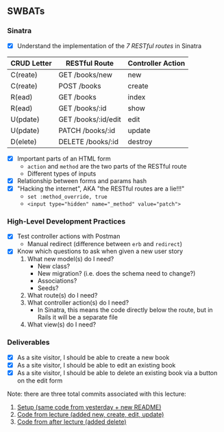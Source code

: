 ## SWBATs

### Sinatra

 - [x] Understand the implementation of the _7 RESTful routes_ in Sinatra

| CRUD Letter | RESTful Route          | Controller Action |
|-------------|------------------------|-------------------|
| C(reate)    | GET    /books/new      | new               |
| C(reate)    | POST   /books          | create            |
| R(ead)      | GET    /books          | index             |
| R(ead)      | GET    /books/:id      | show              |
| U(pdate)    | GET    /books/:id/edit | edit              |
| U(pdate)    | PATCH  /books/:id      | update            |
| D(elete)    | DELETE /books/:id      | destroy           |

 - [x] Important parts of an HTML form
    - `action` and `method` are the two parts of the RESTful route
    - Different types of inputs
 - [x] Relationship between forms and params hash
 - [x] "Hacking the internet", AKA "the RESTful routes are a lie!!!"
    - `set :method_override, true`
    - `<input type="hidden" name="_method" value="patch">`

### High-Level Development Practices
 - [x] Test controller actions with Postman
    - Manual redirect (difference between `erb` and `redirect`)
 - [x] Know which questions to ask when given a new user story
   1. What new model(s) do I need?
       - New class?
       - New migration? (i.e. does the schema need to change?)
       - Associations?
       - Seeds?
   2. What route(s) do I need?
   3. What controller action(s) do I need?
       - In Sinatra, this means the code directly below the route, but in Rails it will be a separate file
   4. What view(s) do I need?

### Deliverables
 - [x] As a site visitor, I should be able to create a new book
 - [x] As a site visitor, I should be able to edit an existing book
 - [x] As a site visitor, I should be able to delete an existing book via a button on the edit form
 
Note: there are three total commits associated with this lecture:
1. [Setup (same code from yesterday + new README)](https://github.com/learn-co-students/seattle-web-062419/commit/c15d4737d741350534e878dd6f7fff1a06cbd266)
2. [Code from lecture (added new, create, edit, update)](https://github.com/learn-co-students/seattle-web-062419/commit/a719f0ca611a3705e6f4ab6ca7c19c8b42d57704)
3. [Code from after lecture (added delete)](https://github.com/learn-co-students/seattle-web-062419/commit/be72cb36d19093003d2bec57271f897d3097358a)
